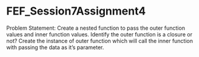 # FEF_Session7Assignment4
Problem Statement: Create a nested function to pass the outer function values and inner function values. Identify the outer function is a closure or not? Create the instance of outer function which will call the inner function with passing the data as it’s parameter.
